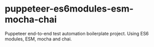 # puppeteer-es6modules-esm-mocha-chai
Puppeteer end-to-end test automation boilerplate project. Using ES6 modules, ESM, mocha and chai.
